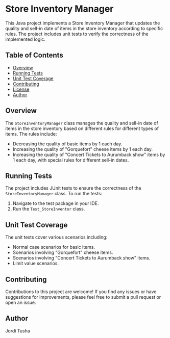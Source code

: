 # Store Inventory Manager

This Java project implements a Store Inventory Manager that updates the quality and sell-in date of items in the store inventory according to specific rules. The project includes unit tests to verify the correctness of the implemented logic.

## Table of Contents

- [Overview](#overview)
- [Running Tests](#running-tests)
- [Unit Test Coverage](#unit-test-coverage)
- [Contributing](#contributing)
- [License](#license)
- [Author](#author)

## Overview

The `StoreInventoryManager` class manages the quality and sell-in date of items in the store inventory based on different rules for different types of items. The rules include:

- Decreasing the quality of basic items by 1 each day.
- Increasing the quality of "Gorquefort" cheese items by 1 each day.
- Increasing the quality of "Concert Tickets to Aurumback show" items by 1 each day, with special rules for different sell-in dates.

## Running Tests

The project includes JUnit tests to ensure the correctness of the `StoreInventoryManager` class. To run the tests:

1. Navigate to the test package in your IDE.
2. Run the `Test_StoreInventor` class.

## Unit Test Coverage

The unit tests cover various scenarios including:

- Normal case scenarios for basic items.
- Scenarios involving "Gorquefort" cheese items.
- Scenarios involving "Concert Tickets to Aurumback show" items.
- Limit value scenarios.

## Contributing

Contributions to this project are welcome! If you find any issues or have suggestions for improvements, please feel free to submit a pull request or open an issue.


## Author

Jordi Tusha
